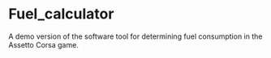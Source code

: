# Fuel_calculator
A demo version of the software tool for determining fuel consumption in the Assetto Corsa game.
